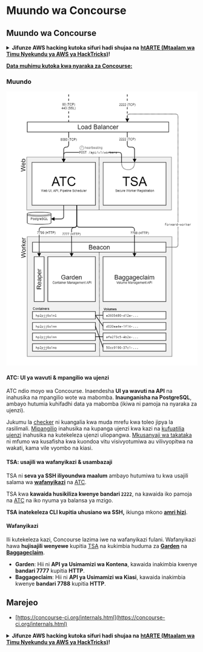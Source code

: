 # Muundo wa Concourse

## Muundo wa Concourse

<details>

<summary><strong>Jifunze AWS hacking kutoka sifuri hadi shujaa na</strong> <a href="https://training.hacktricks.xyz/courses/arte"><strong>htARTE (Mtaalam wa Timu Nyekundu ya AWS ya HackTricks)</strong></a><strong>!</strong></summary>

Njia nyingine za kusaidia HackTricks:

* Ikiwa unataka kuona **kampuni yako ikitangazwa kwenye HackTricks** au **kupakua HackTricks kwa PDF** Angalia [**MIPANGO YA KUJIUNGA**](https://github.com/sponsors/carlospolop)!
* Pata [**bidhaa rasmi za PEASS & HackTricks**](https://peass.creator-spring.com)
* Gundua [**Familia ya PEASS**](https://opensea.io/collection/the-peass-family), mkusanyiko wetu wa [**NFTs**](https://opensea.io/collection/the-peass-family) za kipekee
* **Jiunge na** 💬 [**Kikundi cha Discord**](https://discord.gg/hRep4RUj7f) au kikundi cha [**telegram**](https://t.me/peass) au **tufuate** kwenye **Twitter** 🐦 [**@hacktricks\_live**](https://twitter.com/hacktricks\_live)**.**
* **Shiriki mbinu zako za kuhack kwa kuwasilisha PRs kwa** [**HackTricks**](https://github.com/carlospolop/hacktricks) na [**HackTricks Cloud**](https://github.com/carlospolop/hacktricks-cloud) repos za github.

</details>

[**Data muhimu kutoka kwa nyaraka za Concourse:**](https://concourse-ci.org/internals.html)

### Muundo

![](<../../.gitbook/assets/image (187).png>)

#### ATC: UI ya wavuti & mpangilio wa ujenzi

ATC ndio moyo wa Concourse. Inaendesha **UI ya wavuti na API** na inahusika na mpangilio wote wa mabomba. **Inaunganisha na PostgreSQL**, ambayo hutumia kuhifadhi data ya mabomba (ikiwa ni pamoja na nyaraka za ujenzi).

Jukumu la [checker](https://concourse-ci.org/checker.html) ni kuangalia kwa muda mrefu kwa toleo jipya la rasilimali. [Mipangilio](https://concourse-ci.org/scheduler.html) inahusika na kupanga ujenzi kwa kazi na [kufuatilia ujenzi](https://concourse-ci.org/build-tracker.html) inahusika na kutekeleza ujenzi uliopangwa. [Mkusanyaji wa takataka](https://concourse-ci.org/garbage-collector.html) ni mfumo wa kusafisha kwa kuondoa vitu visivyotumiwa au vilivyopitwa na wakati, kama vile vyombo na kiasi.

#### TSA: usajili wa wafanyikazi & usambazaji

TSA ni **seva ya SSH iliyoundwa maalum** ambayo hutumiwa tu kwa usajili salama wa [**wafanyikazi**](https://concourse-ci.org/internals.html#architecture-worker) na [ATC](https://concourse-ci.org/internals.html#component-atc).

TSA kwa **kawaida husikiliza kwenye bandari `2222`**, na kawaida iko pamoja na [ATC](https://concourse-ci.org/internals.html#component-atc) na iko nyuma ya balansa ya mzigo.

**TSA inatekeleza CLI kupitia uhusiano wa SSH,** ikiunga mkono [**amri hizi**](https://concourse-ci.org/internals.html#component-tsa).

#### Wafanyikazi

Ili kutekeleza kazi, Concourse lazima iwe na wafanyikazi fulani. Wafanyikazi hawa **hujisajili wenyewe** kupitia [TSA](https://concourse-ci.org/internals.html#component-tsa) na kukimbia huduma za [**Garden**](https://github.com/cloudfoundry-incubator/garden) na [**Baggageclaim**](https://github.com/concourse/baggageclaim).

* **Garden**: Hii ni **API ya Usimamizi wa Kontena**, kawaida inakimbia kwenye **bandari 7777** kupitia **HTTP**.
* **Baggageclaim**: Hii ni **API ya Usimamizi wa Kiasi**, kawaida inakimbia kwenye **bandari 7788** kupitia **HTTP**.

## Marejeo

* [https://concourse-ci.org/internals.html](https://concourse-ci.org/internals.html)

<details>

<summary><strong>Jifunze AWS hacking kutoka sifuri hadi shujaa na</strong> <a href="https://training.hacktricks.xyz/courses/arte"><strong>htARTE (Mtaalam wa Timu Nyekundu ya AWS ya HackTricks)</strong></a><strong>!</strong></summary>

Njia nyingine za kusaidia HackTricks:

* Ikiwa unataka kuona **kampuni yako ikitangazwa kwenye HackTricks** au **kupakua HackTricks kwa PDF** Angalia [**MIPANGO YA KUJIUNGA**](https://github.com/sponsors/carlospolop)!
* Pata [**bidhaa rasmi za PEASS & HackTricks**](https://peass.creator-spring.com)
* Gundua [**Familia ya PEASS**](https://opensea.io/collection/the-peass-family), mkusanyiko wetu wa [**NFTs**](https://opensea.io/collection/the-peass-family) za kipekee
* **Jiunge na** 💬 [**Kikundi cha Discord**](https://discord.gg/hRep4RUj7f) au kikundi cha [**telegram**](https://t.me/peass) au **tufuate** kwenye **Twitter** 🐦 [**@hacktricks\_live**](https://twitter.com/hacktricks\_live)**.**
* **Shiriki mbinu zako za kuhack kwa kuwasilisha PRs kwa** [**HackTricks**](https://github.com/carlospolop/hacktricks) na [**HackTricks Cloud**](https://github.com/carlospolop/hacktricks-cloud) repos za github.

</details>

